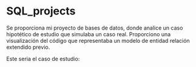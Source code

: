 # SQL_projects

Se proporciona mi proyecto de bases de datos, donde analice un caso hipotético de estudio que simulaba un caso real. Proporciono una visualización del código que representaba un modelo de entidad relación extendido previo.

Este seria el caso de estudio:

<proximamente>
